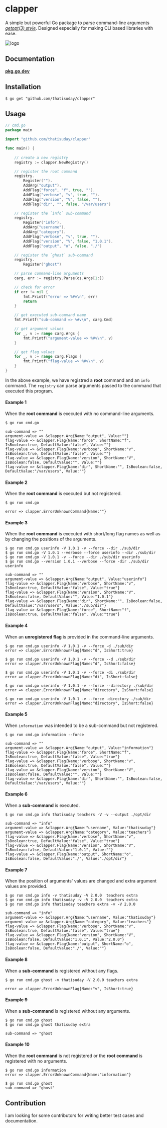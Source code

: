 # clapper
A simple but powerful Go package to parse command-line arguments [_getopt(3) style_](http://man7.org/linux/man-pages/man3/getopt.3.html). Designed especially for making CLI based libraries with ease.

![logo](/assets/clapper-logo.png)

## Documentation
[**pkg.go.dev**](https://pkg.go.dev/github.com/thatisuday/clapper?tab=doc)

## Installation
```
$ go get "github.com/thatisuday/clapper"
```

## Usage

```go
// cmd.go
package main

import "github.com/thatisuday/clapper"

func main() {
    
    // create a new registry
    registry := clapper.NewRegistry()

    // register the root command
    registry.
        Register("").
        AddArg("output").
        AddFlag("force", "f", true, "").
        AddFlag("verbose", "v", true, "").
        AddFlag("version", "V", false, "").
        AddFlag("dir", "", false, "/var/users")

    // register the `info` sub-command
    registry.
        Register("info").
        AddArg("username").
        AddArg("category").
        AddFlag("verbose", "v", true, "").
        AddFlag("version", "V", false, "1.0.1").
        AddFlag("output", "o", false, "./")

    // register the `ghost` sub-command
    registry.
        Register("ghost")

    // parse command-line arguments
    carg, err := registry.Parse(os.Args[1:])

    // check for error
    if err != nil {
        fmt.Printf("error => %#v\n", err)
        return
    }

    // get executed sub-command name
    fmt.Printf("sub-command => %#v\n", carg.Cmd)

    // get argument values
    for _, v := range carg.Args {
        fmt.Printf("argument-value => %#v\n", v)
    }

    // get flag values
    for _, v := range carg.Flags {
        fmt.Printf("flag-value => %#v\n", v)
    }
}
```

In the above example, we have registred a **root** command and an `info` command. The `registry` can parse arguments passed to the command that executed this program.

#### Example 1
When the **root command** is executed with no command-line arguments.

```
$ go run cmd.go

sub-command => ""
argument-value => &clapper.Arg{Name:"output", Value:""}
flag-value => &clapper.Flag{Name:"force", ShortName:"f", IsBoolean:true, DefaultValue:"false", Value:""}
flag-value => &clapper.Flag{Name:"verbose", ShortName:"v", IsBoolean:true, DefaultValue:"false", Value:""}
flag-value => &clapper.Flag{Name:"version", ShortName:"V", IsBoolean:false, DefaultValue:"", Value:""}
flag-value => &clapper.Flag{Name:"dir", ShortName:"", IsBoolean:false, DefaultValue:"/var/users", Value:""}
```

#### Example 2
When the **root command** is executed but not registered.

```
$ go run cmd.go

error => clapper.ErrorUnknownCommand{Name:""}
```

#### Example 3
When the **root command** is executed with short/long flag names as well as by changing the positions of the arguments.

```
$ go run cmd.go userinfo -V 1.0.1 -v --force --dir ./sub/dir
$ go run cmd.go -V 1.0.1 --verbose --force userinfo --dir ./sub/dir
$ go run cmd.go -V 1.0.1 -v --force --dir ./sub/dir userinfo
$ go run cmd.go --version 1.0.1 --verbose --force -dir ./sub/dir userinfo

sub-command => ""
argument-value => &clapper.Arg{Name:"output", Value:"userinfo"}
flag-value => &clapper.Flag{Name:"verbose", ShortName:"v", IsBoolean:true, DefaultValue:"false", Value:"true"}
flag-value => &clapper.Flag{Name:"version", ShortName:"V", IsBoolean:false, DefaultValue:"", Value:"1.0.1"}
flag-value => &clapper.Flag{Name:"dir", ShortName:"", IsBoolean:false, DefaultValue:"/var/users", Value:"./sub/dir"}
flag-value => &clapper.Flag{Name:"force", ShortName:"f", IsBoolean:true, DefaultValue:"false", Value:"true"}
```

#### Example 4
When an **unregistered flag** is provided in the command-line arguments.

```
$ go run cmd.go userinfo -V 1.0.1 -v --force -d ./sub/dir
error => clapper.ErrorUnknownFlag{Name:"d", IsShort:true}

$ go run cmd.go userinfo -V 1.0.1 -v --force --d ./sub/dir
error => clapper.ErrorUnknownFlag{Name:"d", IsShort:false}

$ go run cmd.go userinfo -V 1.0.1 -v --force -di ./sub/dir
error => clapper.ErrorUnknownFlag{Name:"di", IsShort:false}

$ go run cmd.go userinfo -V 1.0.1 -v --force --directory ./sub/dir
error => clapper.ErrorUnknownFlag{Name:"directory", IsShort:false}

$ go run cmd.go userinfo -V 1.0.1 -v --force -directory ./sub/dir
error => clapper.ErrorUnknownFlag{Name:"directory", IsShort:false}
```


#### Example 5
When `information` was intended to be a sub-command but not registered.

```
$ go run cmd.go information --force

sub-command => ""
argument-value => &clapper.Arg{Name:"output", Value:"information"}
flag-value => &clapper.Flag{Name:"force", ShortName:"f", IsBoolean:true, DefaultValue:"false", Value:"true"}
flag-value => &clapper.Flag{Name:"verbose", ShortName:"v", IsBoolean:true, DefaultValue:"false", Value:""}
flag-value => &clapper.Flag{Name:"version", ShortName:"V", IsBoolean:false, DefaultValue:"", Value:""}
flag-value => &clapper.Flag{Name:"dir", ShortName:"", IsBoolean:false, DefaultValue:"/var/users", Value:""}
```

#### Example 6
When a **sub-command** is executed.

```
$ go run cmd.go info thatisuday teachers -V -v --output ./opt/dir

sub-command => "info"
argument-value => &clapper.Arg{Name:"username", Value:"thatisuday"}
argument-value => &clapper.Arg{Name:"category", Value:"teachers"}
flag-value => &clapper.Flag{Name:"verbose", ShortName:"v", IsBoolean:true, DefaultValue:"false", Value:"true"}
flag-value => &clapper.Flag{Name:"version", ShortName:"V", IsBoolean:false, DefaultValue:"1.0.1", Value:""}
flag-value => &clapper.Flag{Name:"output", ShortName:"o", IsBoolean:false, DefaultValue:"./", Value:"./opt/dir"}
```

#### Example 7
When the position of arguments' values are changed and extra argument values are provided.

```
$ go run cmd.go info -v thatisuday -V 2.0.0  teachers extra
$ go run cmd.go info thatisuday -v -V 2.0.0  teachers extra
$ go run cmd.go info thatisuday teachers extra -v -V 2.0.0

sub-command => "info"
argument-value => &clapper.Arg{Name:"username", Value:"thatisuday"}
argument-value => &clapper.Arg{Name:"category", Value:"teachers"}
flag-value => &clapper.Flag{Name:"verbose", ShortName:"v", IsBoolean:true, DefaultValue:"false", Value:"true"}
flag-value => &clapper.Flag{Name:"version", ShortName:"V", IsBoolean:false, DefaultValue:"1.0.1", Value:"2.0.0"}
flag-value => &clapper.Flag{Name:"output", ShortName:"o", IsBoolean:false, DefaultValue:"./", Value:""}
```

#### Example 8
When a **sub-command** is registered without any flags.

```
$ go run cmd.go ghost -v thatisuday -V 2.0.0 teachers extra

error => clapper.ErrorUnknownFlag{Name:"v", IsShort:true}
```

#### Example 9
When a **sub-command** is registered without any arguments.

```
$ go run cmd.go ghost
$ go run cmd.go ghost thatisuday extra

sub-command => "ghost
```

#### Example 10
When the **root command** is not registered or the **root command** is registered with no arguments.

```
$ go run cmd.go information
error => clapper.ErrorUnknownCommand{Name:"information"}

$ go run cmd.go ghost
sub-command => "ghost"
```

## Contribution
I am looking for some contributors for writing better test cases and documentation.